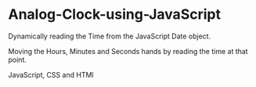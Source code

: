 # Analog-Clock-using-JavaScript

Dynamically reading the Time from the JavaScript Date object.

Moving the Hours, Minutes and Seconds hands by reading the time at that point.

JavaScript, CSS and HTMl
